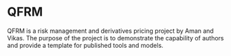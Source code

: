 # QFRM
QFRM is a risk management and derivatives pricing project by Aman and Vikas. The purpose of the project is to demonstrate the capability of authors and provide a template for published tools and models.
